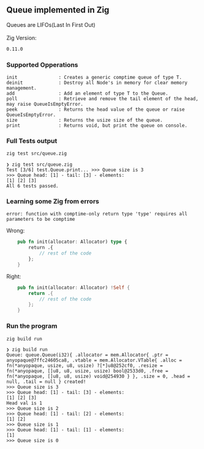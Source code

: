 ## Queue implemented in Zig

Queues are LIFOs(Last In First Out) <BR/><BR/>
Zig Version:
```bash
0.11.0
```

### Supported Opperations
```
init               : Creates a generic comptime queue of type T.
deinit             : Destroy all Node's in memory for clear memory management.
add                : Add an element of type T to the Queue.
poll               : Retrieve and remove the tail element of the head, may raise QueueIsEmptyError.
peek               : Returns the head value of the queue or raise QueueIsEmptyError.
size               : Returns the usize size of the queue.
print              : Returns void, but print the queue on console.
```

### Full Tests output
```bash
zig test src/queue.zig
```
```
❯ zig test src/queue.zig
Test [3/6] test.Queue.print... >>> Queue size is 3
>>> Queue head: [1] - tail: [3] - elements:
[1] [2] [3]
All 6 tests passed.
```

### Learning some Zig from errors

```
error: function with comptime-only return type 'type' requires all parameters to be comptime
```
Wrong:
```Rust
    pub fn init(allocator: Allocator) type {
        return .{
            // rest of the code
        };
    }
```
Right:
```Rust
    pub fn init(allocator: Allocator) !Self {
        return .{
            // rest of the code
        };
    }
```


### Run the program
```bash
zig build run
```
```
❯ zig build run
Queue: queue.Queue(i32){ .allocator = mem.Allocator{ .ptr = anyopaque@7ffc24605ca8, .vtable = mem.Allocator.VTable{ .alloc = fn(*anyopaque, usize, u8, usize) ?[*]u8@252cf0, .resize = fn(*anyopaque, []u8, u8, usize, usize) bool@2533d0, .free = fn(*anyopaque, []u8, u8, usize) void@254930 } }, .size = 0, .head = null, .tail = null } created!
>>> Queue size is 3
>>> Queue head: [1] - tail: [3] - elements:
[1] [2] [3]
Head val is 1
>>> Queue size is 2
>>> Queue head: [1] - tail: [2] - elements:
[1] [2]
>>> Queue size is 1
>>> Queue head: [1] - tail: [1] - elements:
[1]
>>> Queue size is 0
```